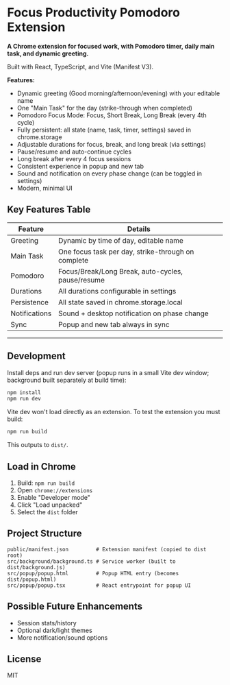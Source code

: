 
# Focus Productivity Pomodoro Extension

**A Chrome extension for focused work, with Pomodoro timer, daily main task, and dynamic greeting.**

Built with React, TypeScript, and Vite (Manifest V3).

**Features:**

- Dynamic greeting (Good morning/afternoon/evening) with your editable name
- One "Main Task" for the day (strike-through when completed)
- Pomodoro Focus Mode: Focus, Short Break, Long Break (every 4th cycle)
- Fully persistent: all state (name, task, timer, settings) saved in chrome.storage
- Adjustable durations for focus, break, and long break (via settings)
- Pause/resume and auto-continue cycles
- Long break after every 4 focus sessions
- Consistent experience in popup and new tab
- Sound and notification on every phase change (can be toggled in settings)
- Modern, minimal UI


## Key Features Table

| Feature      | Details |
|--------------|---------|
| Greeting     | Dynamic by time of day, editable name |
| Main Task    | One focus task per day, strike-through on complete |
| Pomodoro     | Focus/Break/Long Break, auto-cycles, pause/resume |
| Durations    | All durations configurable in settings |
| Persistence  | All state saved in chrome.storage.local |
| Notifications| Sound + desktop notification on phase change |
| Sync         | Popup and new tab always in sync |


---

## Development

Install deps and run dev server (popup runs in a small Vite dev window; background built separately at build time):

```bash
npm install
npm run dev
```

Vite dev won't load directly as an extension. To test the extension you must build:

```bash
npm run build
```

This outputs to `dist/`.

## Load in Chrome

1. Build: `npm run build`
2. Open `chrome://extensions`
3. Enable "Developer mode"
4. Click "Load unpacked"
5. Select the `dist` folder

## Project Structure

```
public/manifest.json         # Extension manifest (copied to dist root)
src/background/background.ts # Service worker (built to dist/background.js)
src/popup/popup.html         # Popup HTML entry (becomes dist/popup.html)
src/popup/popup.tsx          # React entrypoint for popup UI
```


## Possible Future Enhancements

- Session stats/history
- Optional dark/light themes
- More notification/sound options


## License

MIT
